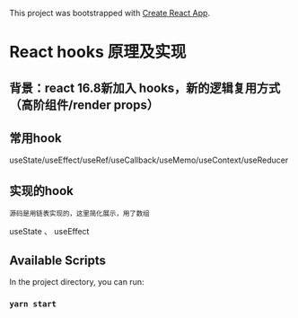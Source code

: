 This project was bootstrapped with [Create React App](https://github.com/facebook/create-react-app).
# React hooks 原理及实现
## 背景：react 16.8新加入 hooks，新的逻辑复用方式（高阶组件/render props）
## 常用hook
useState/useEffect/useRef/useCallback/useMemo/useContext/useReducer
## 实现的hook
```!
源码是用链表实现的，这里简化展示，用了数组
```
useState 、 useEffect
## Available Scripts

In the project directory, you can run:

### `yarn start`

